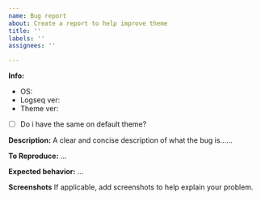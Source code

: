 ```yaml
---
name: Bug report
about: Create a report to help improve theme
title: ''
labels: ''
assignees: ''

---
```


**Info:**
- OS: 
- Logseq ver:
- Theme ver: 
- [ ] Do i have the same on default theme? 

**Description:**
A clear and concise description of what the bug is......

**To Reproduce:**
 ...

**Expected behavior:**
 ...

**Screenshots**
If applicable, add screenshots to help explain your problem.
